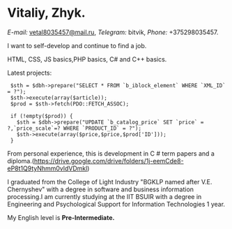 # Vitaliy, Zhyk.

*E-mail:* vetal8035457@mail.ru, *Telegram:* bitvik, *Phone:* +375298035457.

I want to self-develop and continue to find a job.

HTML, CSS, JS basics,PHP basics, С# and C++ basics.

Latest projects:
```
 $sth = $dbh->prepare("SELECT * FROM `b_iblock_element` WHERE `XML_ID` = ?");
 $sth->execute(array($article));
 $prod = $sth->fetch(PDO::FETCH_ASSOC);

 if (!empty($prod)) {
   $sth = $dbh->prepare("UPDATE `b_catalog_price` SET `price` = ?,`price_scale`=? WHERE `PRODUCT_ID` = ?");
   $sth->execute(array($price,$price,$prod['ID']));
 }
 ```
From personal experience, this is development in C # term papers and a diploma.(https://drive.google.com/drive/folders/1j-eemCde8-eP8t1Q9tyNhmm0vldVDmkl)

I graduated from the College of Light Industry "BGKLP named after V.E. Chernyshev" with a degree in software and business information processing.I am currently studying at the IIT BSUIR with a degree in Engineering and Psychological Support for Information Technologies 1 year.

My English level is **Pre-Intermediate.**